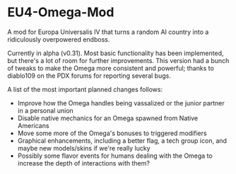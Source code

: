 EU4-Omega-Mod
=============

A mod for Europa Universalis IV that turns a random AI country into a ridiculously overpowered endboss. 

Currently in alpha (v0.31). Most basic functionality has been implemented, but there's a lot of room for further improvements. This version had a bunch of tweaks to make the Omega more consistent and powerful; thanks to diablo109 on the PDX forums for reporting several bugs.

A list of the most important planned changes follows:

- Improve how the Omega handles being vassalized or the junior partner in a personal union
- Disable native mechanics for an Omega spawned from Native Americans
- Move some more of the Omega's bonuses to triggered modifiers
- Graphical enhancements, including a better flag, a tech group icon, and maybe new models/skins if we're really lucky
- Possibly some flavor events for humans dealing with the Omega to increase the depth of interactions with them?
